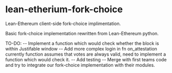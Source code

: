 # lean-etherium-fork-choice
Lean-Ethereum client-side fork-choice implimentation.


Basic fork-choice implementation rewritten from Lean-Ethereum python.

TO-DO:
-- Implement a function which would check whether the block is within Justifable window
-- Add more complex login in fn on_attestation currently function assumes that votes are always valid, need to implement a function which would check it.
-- Add testing
-- Merge with first teams code and try to integrate our fork-choice implementation with their modules.
